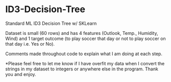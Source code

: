 # ID3-Decision-Tree
Standard ML ID3 Decision Tree w/ SKLearn

Dataset is small (60 rows) and has 4 features (Outlook, Temp., Humidity, Wind) and 1 target outcome (to play soccer that day or not to play soccer on that day i.e. Yes or No).  

Comments made throughout code to explain what I am doing at each step. 

*Please feel free to let me know if I have overfit my data when I convert the strings in my dataset to integers or anywhere else in the program. Thank you and enjoy.
